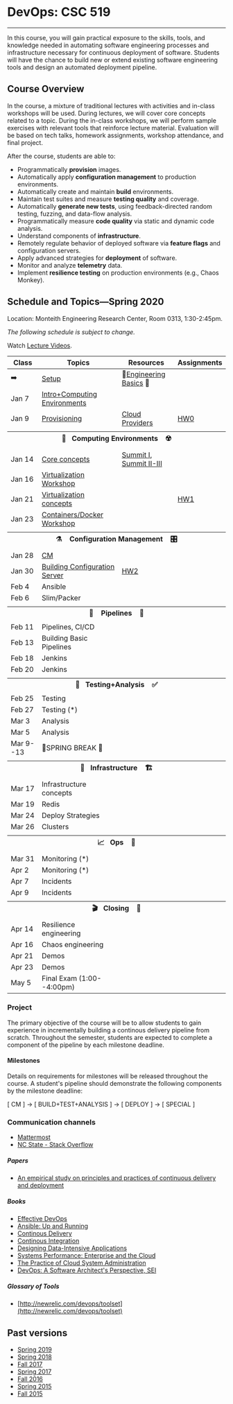 # DevOps: CSC 519
-------------------------

In this course, you will gain practical exposure to the skills, tools, and knowledge needed in automating software engineering processes and infrastructure necessary for continuous deployment of software. Students will have the chance to build new or extend existing software engineering tools and design an automated deployment pipeline.

## Course Overview

In the course, a mixture of traditional lectures with activities and in-class workshops will be used.  During lectures, we will cover core concepts related to a topic. During the in-class workshops, we will perform sample exercises with relevant tools that reinforce lecture material.  Evaluation will be based on tech talks, homework assignments, workshop attendance, and final project.

After the course, students are able to:

* Programmatically **provision** images.
* Automatically apply **configuration management** to production environments.
* Automatically create and maintain **build** environments.
* Maintain test suites and measure **testing quality** and coverage.
* Automatically **generate new tests**, using feedback-directed random testing, fuzzing, and data-flow analysis.
* Programmatically measure **code quality** via static and dynamic code analysis.
* Understand components of **infrastructure**.
* Remotely regulate behavior of deployed software via **feature flags** and configuration servers.
* Apply advanced strategies for **deployment** of software.
* Monitor and analyze **telemetry** data.
* Implement **resilience testing** on production environments (e.g., Chaos Monkey).

## Schedule and Topics—Spring 2020

Location: Monteith Engineering Research Center, Room 0313, 1:30-2:45pm.

*The following schedule is subject to change.*

Watch [Lecture Videos](https://www.engineeringonline.ncsu.edu/course/csc-519-devops-modern-software-engineering-practices/?display=course-home).

| Class    | Topics                           |  Resources | Assignments       |
|----------|----------------------------------|------------| ----------------  |
|  ➡️       | [Setup](Boot.md)             | 🥾[Engineering Basics](https://github.com/chrisparnin/EngineeringBasics) 🥾
| Jan 7    | [Intro+Computing Environments](https://docs.google.com/presentation/d/16PWFvEY_qVIbL1FsOgCATIsY-FgUiBaXhw2C1s1anQA/edit)
| Jan 9    | [Provisioning](https://github.com/CSC-DevOps/Provision) | [Cloud Providers](HW/Cloud-Providers.md) | [HW0](HW/HW0-Provision.md) 
| <tr><th colspan=4> 🧱&nbsp;&nbsp;&nbsp;Computing Environments&nbsp;&nbsp;&nbsp; ☢️</th></tr> |
| Jan 14   | [Core concepts](https://docs.google.com/presentation/d/1w5QnWQUciQAq-NA12AI14gv6evv6oONnljcPCF29JDY/edit#slide=id.g6d986c4882_1_0) | [Summit I](https://github.com/CSC-DevOps/Course/blob/master/Readings/AdagesI.pdf), [Summit II-III](https://github.com/CSC-DevOps/Course/blob/master/Readings/CACM_DevOps.pdf)  
| Jan 16   | [Virtualization Workshop](https://github.com/CSC-DevOps/VM)
| Jan 21   | [Virtualization concepts](https://docs.google.com/presentation/d/1VdSRYFxTFvdJvxq4JZMn7itdYJjiutrpj525Kw2JX-U/edit) | | [HW1](HW/HW1-V.md)
| Jan 23   | [Containers/Docker Workshop](https://github.com/CSC-DevOps/Containers)
| <tr><th colspan=4> ⚗️ &nbsp;&nbsp;&nbsp;Configuration Management&nbsp;&nbsp;&nbsp; 🎛️</th></tr> |
| Jan 28  | [CM](https://docs.google.com/presentation/d/1i18CWaZaiBBWPlT71iOuEPYYaZcK1VMvtdynwCLAVU0/edit#slide=id.g6e582f9f77_0_0)
| Jan 30  | [Building Configuration Server](https://github.com/CSC-DevOps/CM) | [HW2](HW/HW2-mm.md)
| Feb 4   | Ansible
| Feb 6   | Slim/Packer
| <tr><th colspan=4> 🚰 &nbsp;&nbsp;&nbsp;Pipelines&nbsp;&nbsp;&nbsp; 🚀</th></tr> |
| Feb 11   | Pipelines, CI/CD
| Feb 13   | Building Basic Pipelines
| Feb 18   | Jenkins
| Feb 20   | Jenkins
| <tr><th colspan=4> 🧪&nbsp;&nbsp;&nbsp;Testing+Analysis&nbsp;&nbsp;&nbsp; ✅</th></tr> |
| Feb 25   | Testing
| Feb 27   | Testing (*)
| Mar 3    | Analysis
| Mar 5    | Analysis
| Mar 9--13| 🌱SPRING BREAK 🌱
| <tr><th colspan=4> 🚧&nbsp;&nbsp;&nbsp;Infrastructure&nbsp;&nbsp;&nbsp; 🏗️</th></tr> |
| Mar 17   | Infrastructure concepts
| Mar 19   | Redis
| Mar 24   | Deploy Strategies
| Mar 26   | Clusters
| <tr><th colspan=4> 📈&nbsp;&nbsp;&nbsp;Ops&nbsp;&nbsp;&nbsp; 🧯</th></tr> |
| Mar 31   | Monitoring (*)
| Apr 2    | Monitoring (*)
| Apr 7    | Incidents
| Apr 9    | Incidents
| <tr><th colspan=4> 🎬&nbsp;&nbsp;&nbsp;Closing&nbsp;&nbsp;&nbsp; 💯</th></tr> |
| Apr 14   | Resilience engineering
| Apr 16   | Chaos engineering
| Apr 21   | Demos
| Apr 23   | Demos
| May 5    | Final Exam (1:00--4:00pm)|          |                   |

### Project

The primary objective of the course will be to allow students to gain experience in incrementally building a continous delivery pipeline from scratch.  Throughout the semester, students are expected to complete a component of the pipeline by each milestone deadline.

#### Milestones

Details on requirements for milestones will be released throughout the course.  A student's pipeline should demonstrate the following components by the milestone deadline:

[ CM ] -> [ BUILD+TEST+ANALYSIS ] -> [ DEPLOY ] -> [ SPECIAL ]

### Communication channels

* [Mattermost](https://chat.alt-code.org)  
* [NC State - Stack Overflow](https://stackoverflow.com/c/ncsu/)

##### Papers

* [An empirical study on principles and practices of continuous delivery and deployment](https://peerj.com/preprints/1889.pdf)

##### Books

* [Effective DevOps](https://www.amazon.com/Effective-DevOps-Building-Collaboration-Affinity/dp/1491926309)
* [Ansible: Up and Running](http://www.ansiblebook.com/)
* [Continous Delivery](http://continuousdelivery.com/)
* [Continous Integration](http://www.amazon.com/Continuous-Integration-Improving-Software-Reducing/dp/0321336380)
* [Designing Data-Intensive Applications](http://dataintensive.net/)
* [Systems Performance: Enterprise and the Cloud](http://www.brendangregg.com/sysperfbook.html)
* [The Practice of Cloud System Administration](http://the-cloud-book.com/)
* [DevOps: A Software Architect's Perspective, SEI](http://www.amazon.com/DevOps-Software-Architects-Perspective-Engineering/dp/0134049845)

##### Glossary of Tools

* [http://newrelic.com/devops/toolset](http://newrelic.com/devops/toolset)

## Past versions

* [Spring 2019](https://github.com/CSC-DevOps/Course/tree/Spring2019)
* [Spring 2018](https://github.com/CSC-DevOps/Course/tree/Spring2018)
* [Fall 2017](https://github.com/CSC-DevOps/Course/tree/Fall2017)
* [Spring 2017](https://github.com/CSC-DevOps/Course/tree/Spring2017)
* [Fall 2016](https://github.com/CSC-DevOps/Course/tree/Fall2016)
* [Spring 2015 ](https://github.com/CSC-DevOps/Course/tree/Spring2015)
* [Fall 2015 ](https://github.com/CSC-DevOps/Course/tree/Fall2015)
